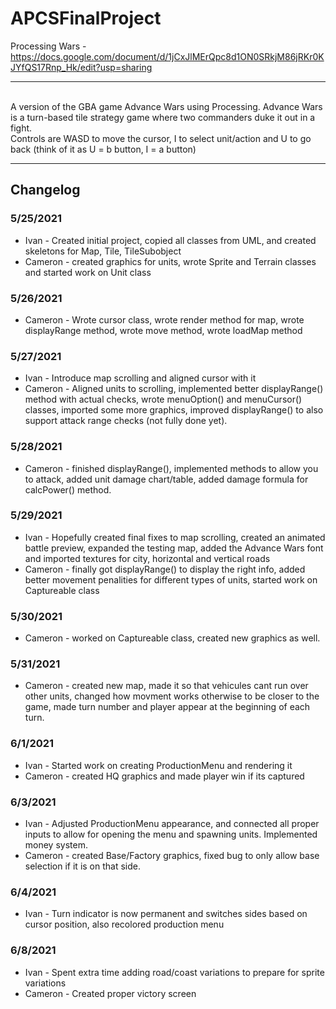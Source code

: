 # APCSFinalProject
Processing Wars - https://docs.google.com/document/d/1jCxJlMErQpc8d1ON0SRkjM86jRKr0KJYfQS17Rnp_Hk/edit?usp=sharing
<br><hr><br>
A version of the GBA game Advance Wars using Processing. Advance Wars is a turn-based tile strategy game where two commanders duke it out in a fight.
<br>
Controls are WASD to move the cursor, I to select unit/action and U to go back (think of it as U = b button, I = a button)
<br><hr>
## Changelog
### 5/25/2021
- Ivan - Created initial project, copied all classes from UML, and created skeletons for Map, Tile, TileSubobject
- Cameron - created graphics for units, wrote Sprite and Terrain classes and started work on Unit class 
### 5/26/2021
- Cameron - Wrote cursor class, wrote render method for map, wrote displayRange method, wrote move method, wrote loadMap method
### 5/27/2021
- Ivan - Introduce map scrolling and aligned cursor with it
- Cameron - Aligned units to scrolling, implemented better displayRange() method with actual checks, wrote menuOption() and menuCursor() classes, imported some more graphics, improved displayRange() to also support attack range checks (not fully done yet).
### 5/28/2021
- Cameron - finished displayRange(), implemented methods to allow you to attack, added unit damage chart/table, added damage formula for calcPower() method.
### 5/29/2021
- Ivan - Hopefully created final fixes to map scrolling, created an animated battle preview, expanded the testing map, added the Advance Wars font and imported textures for city, horizontal and vertical roads
- Cameron - finally got displayRange() to display the right info, added better movement penalities for different types of units, started work on Captureable class
### 5/30/2021
- Cameron - worked on Captureable class, created new graphics as well.
### 5/31/2021
- Cameron - created new map, made it so that vehicules cant run over other units, changed how movment works otherwise to be closer to the game, made turn number and player appear at the beginning of each turn.
### 6/1/2021
- Ivan - Started work on creating ProductionMenu and rendering it
- Cameron - created HQ graphics and made player win if its captured
### 6/3/2021
- Ivan - Adjusted ProductionMenu appearance, and connected all proper inputs to allow for opening the menu and spawning units. Implemented money system.
- Cameron - created Base/Factory graphics, fixed bug to only allow base selection if it is on that side.
### 6/4/2021
- Ivan - Turn indicator is now permanent and switches sides based on cursor position, also recolored production menu
### 6/8/2021
- Ivan - Spent extra time adding road/coast variations to prepare for sprite variations
- Cameron - Created proper victory screen
